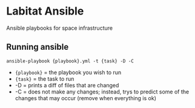 # Labitat Ansible

Ansible playbooks for space infrastructure

## Running ansible

```
ansible-playbook {playbook}.yml -t {task} -D -C
```
- `{playbook}` = the playbook you wish to run
- `{task}` = the task to run
- -D = prints a diff of files that are changed
- -C = does not make any changes; instead, trys to predict some of the changes that may occur (remove when everything is ok)
